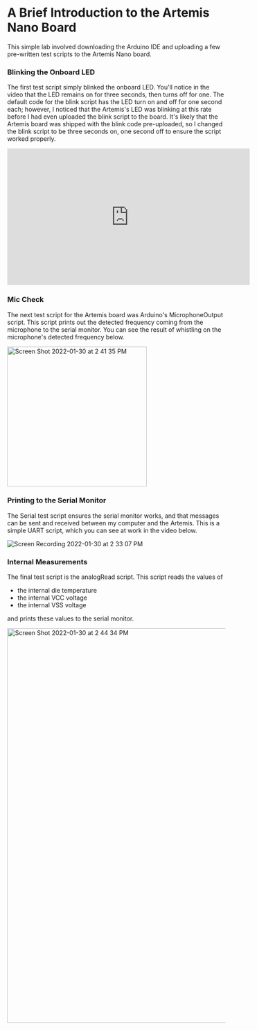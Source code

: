 # A Brief Introduction to the Artemis Nano Board
This simple lab involved downloading the Arduino IDE and uploading a few pre-written test scripts to the Artemis Nano board. 
### Blinking the Onboard LED
The first test script simply blinked the onboard LED. You'll notice in the video that the LED remains on for three seconds, then turns off for one. The default code for the blink script has the LED turn on and off for one second each; however, I noticed that the Artemis's LED was blinking at this rate before I had even uploaded the blink script to the board. It's likely that the Artemis board was shipped with the blink code pre-uploaded, so I changed the blink script to be three seconds on, one second off to ensure the script worked properly. 

<iframe width="560" height="315" src="https://www.youtube.com/embed/DnNpz_ROOb8" frameborder="0" allow="autoplay; encrypted-media" allowfullscreen></iframe>

### Mic Check
The next test script for the Artemis board was Arduino's MicrophoneOutput script. This script prints out the detected frequency coming from the microphone to the serial monitor. You can see the result of whistling on the microphone's detected frequency below. 

<img width="322" alt="Screen Shot 2022-01-30 at 2 41 35 PM" src="https://user-images.githubusercontent.com/71809396/151715231-605a94f9-0277-4367-b3f1-0d84b33736d1.png">

### Printing to the Serial Monitor
The Serial test script ensures the serial monitor works, and that messages can be sent and received between my computer and the Artemis. This is a simple UART script, which you can see at work in the video below. 

![Screen Recording 2022-01-30 at 2 33 07 PM](https://user-images.githubusercontent.com/71809396/151727943-fd8852fd-f1fe-4850-a227-e2035a2ddfe8.gif)

### Internal Measurements
The final test script is the analogRead script. This script reads the values of   
  - the internal die temperature
  - the internal VCC voltage
  - the internal VSS voltage
  
and prints these values to the serial monitor. 

<img width="910" alt="Screen Shot 2022-01-30 at 2 44 34 PM" src="https://user-images.githubusercontent.com/71809396/151715230-f8ebf86d-8960-476a-9f5d-ffb338d9f99c.png">


